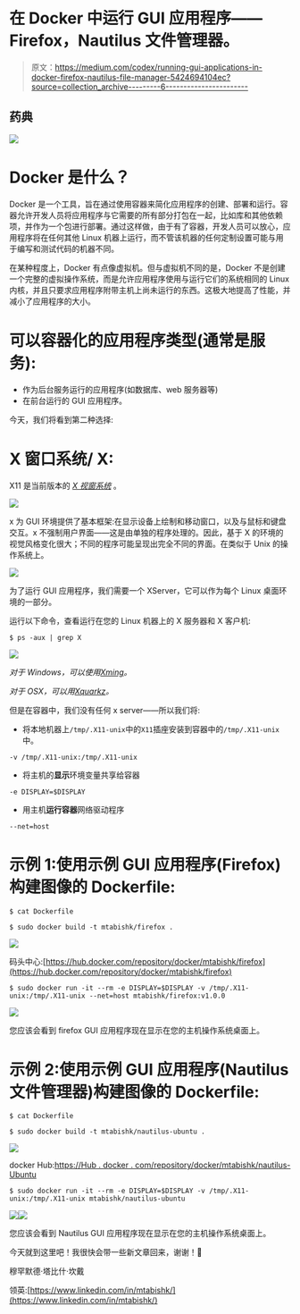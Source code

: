 # 在 Docker 中运行 GUI 应用程序——Firefox，Nautilus 文件管理器。

> 原文：<https://medium.com/codex/running-gui-applications-in-docker-firefox-nautilus-file-manager-5424694104ec?source=collection_archive---------6----------------------->

## 药典

![](img/16f3fce3c00bc362700248f89b460c85.png)

# Docker 是什么？

Docker 是一个工具，旨在通过使用容器来简化应用程序的创建、部署和运行。容器允许开发人员将应用程序与它需要的所有部分打包在一起，比如库和其他依赖项，并作为一个包进行部署。通过这样做，由于有了容器，开发人员可以放心，应用程序将在任何其他 Linux 机器上运行，而不管该机器的任何定制设置可能与用于编写和测试代码的机器不同。

在某种程度上，Docker 有点像虚拟机。但与虚拟机不同的是，Docker 不是创建一个完整的虚拟操作系统，而是允许应用程序使用与运行它们的系统相同的 Linux 内核，并且只要求应用程序附带主机上尚未运行的东西。这极大地提高了性能，并减小了应用程序的大小。

# 可以容器化的应用程序类型(通常是服务):

*   作为后台服务运行的应用程序(如数据库、web 服务器等)
*   在前台运行的 GUI 应用程序。

今天，我们将看到第二种选择:

# X 窗口系统/ X:

X11 是当前版本的 [*X 视窗系统*](http://www.linfo.org/x.html) 。

![](img/367017ba4a241bf509e9a72709d6be53.png)

x 为 GUI 环境提供了基本框架:在显示设备上绘制和移动窗口，以及与鼠标和键盘交互。x 不强制用户界面——这是由单独的程序处理的。因此，基于 X 的环境的视觉风格变化很大；不同的程序可能呈现出完全不同的界面。在类似于 Unix 的操作系统上。

![](img/9d6721752df73f064ef148e12ec85ca4.png)

为了运行 GUI 应用程序，我们需要一个 XServer，它可以作为每个 Linux 桌面环境的一部分。

运行以下命令，查看运行在您的 Linux 机器上的 X 服务器和 X 客户机:

`$ ps -aux | grep X`

![](img/fb8b493491a2105ab3f5a86900c9996d.png)

*对于 Windows，可以使用*[*Xming*](https://sourceforge.net/projects/xming/)*。*

*对于 OSX，可以用*[*Xquarkz*](https://www.xquartz.org/)*。*

但是在容器中，我们没有任何 x server——所以我们将:

*   将本地机器上`/tmp/.X11-unix`中的`X11`插座安装到容器中的`/tmp/.X11-unix`中。

`-v /tmp/.X11-unix:/tmp/.X11-unix`

*   将主机的**显示**环境变量共享给容器

`-e DISPLAY=$DISPLAY`

*   用主机**运行容器**网络驱动程序

`--net=host`

# 示例 1:使用示例 GUI 应用程序(Firefox)构建图像的 Dockerfile:

`$ cat Dockerfile`

`$ sudo docker build -t mtabishk/firefox .`

![](img/40284a05aa42d6e48d11dd6101f3cf2a.png)

码头中心:[https://hub.docker.com/repository/docker/mtabishk/firefox](https://hub.docker.com/repository/docker/mtabishk/firefox)

`$ sudo docker run -it --rm -e DISPLAY=$DISPLAY -v /tmp/.X11-unix:/tmp/.X11-unix --net=host mtabishk/firefox:v1.0.0`

![](img/8b83f68c5ec9f44300ab49673ec86975.png)

您应该会看到 firefox GUI 应用程序现在显示在您的主机操作系统桌面上。

# 示例 2:使用示例 GUI 应用程序(Nautilus 文件管理器)构建图像的 Dockerfile:

`$ cat Dockerfile`

`$ sudo docker build -t mtabishk/nautilus-ubuntu .`

![](img/0fa1fcf91f7869eccbdffa273d811d46.png)

docker Hub:[https://Hub . docker . com/repository/docker/mtabishk/nautilus-Ubuntu](https://hub.docker.com/repository/docker/mtabishk/nautilus-ubuntu)

`$ sudo docker run -it --rm -e DISPLAY=$DISPLAY -v /tmp/.X11-unix:/tmp/.X11-unix mtabishk/nautilus-ubuntu`

![](img/5a5b02ec99658e191c47d09f1531f2de.png)![](img/22987cd39afc65b252b46c26cda48418.png)

您应该会看到 Nautilus GUI 应用程序现在显示在您的主机操作系统桌面上。

今天就到这里吧！我很快会带一些新文章回来，谢谢！🤗

穆罕默德·塔比什·坎戴

领英:[https://www.linkedin.com/in/mtabishk/](https://www.linkedin.com/in/mtabishk/)